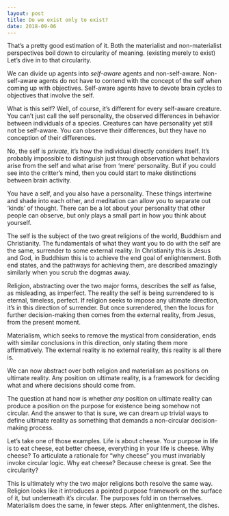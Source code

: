 ```yaml
---
layout: post
title: Do we exist only to exist?
date: 2018-09-06
---
```


<p>That’s a pretty good estimation of it. Both the materialist and non-materialist perspectives boil down to circularity of meaning. (existing merely to exist) Let’s dive in to that circularity.</p><p>We can divide up agents into <i>self-aware</i> agents and non-self-aware. Non-self-aware agents do not have to contend with the concept of the self when coming up with objectives. Self-aware agents have to devote brain cycles to objectives that involve the self.</p><p>What is this self? Well, of course, it’s different for every self-aware creature. You can’t just call the self personality, the observed differences in behavior between individuals of a species. Creatures can have personality yet still not be self-aware. You can observe their differences, but they have no conception of their differences.</p><p>No, the self is <i>private</i>, it’s how the individual directly considers itself. It’s probably impossible to distinguish just through observation what behaviors arise from the self and what arise from ‘mere’ personality. But if you could see into the critter’s mind, then you could start to make distinctions between brain activity.</p><p>You have a self, and you also have a personality. These things intertwine and shade into each other, and meditation can allow you to separate out ‘kinds’ of thought. There can be a lot about your personality that other people can observe, but only plays a small part in how you think about yourself.</p><p>The self is the subject of the two great religions of the world, Buddhism and Christianity. The fundamentals of what they want you to do with the self are the same, surrender to some external reality. In Christianity this is Jesus and God, in Buddhism this is to achieve the end goal of enlightenment. Both end states, and the pathways for achieving them, are described amazingly similarly when you scrub the dogmas away.</p><p>Religion, abstracting over the two major forms, describes the self as false, as misleading, as imperfect. The reality the self is being surrendered to is eternal, timeless, perfect. If religion seeks to impose any ultimate direction, it’s in this direction of surrender. But once surrendered, then the locus for further decision-making then comes from the external reality, from Jesus, from the present moment.</p><p>Materialism, which seeks to remove the mystical from consideration, ends with similar conclusions in this direction, only stating them more affirmatively. The external reality is no external reality, this reality is all there is.</p><p>We can now abstract over both religion and materialism as positions on ultimate reality. Any position on ultimate reality, is a framework for deciding what and where decisions should come from.</p><p>The question at hand now is whether <i>any</i> position on ultimate reality can produce a position on the purpose for existence being somehow not circular. And the answer to that is sure, we can dream up trivial ways to define ultimate reality as something that demands a non-circular decision-making process.</p><p>Let’s take one of those examples. Life is about cheese. Your purpose in life is to eat cheese, eat better cheese, everything in your life is cheese. Why cheese? To articulate a rationale for “why cheese” you must invariably invoke circular logic. Why eat cheese? Because cheese is great. See the circularity?</p><p>This is ultimately why the two major religions both resolve the same way. Religion looks like it introduces a pointed purpose framework on the surface of it, but underneath it’s circular. The purposes fold in on themselves. Materialism does the same, in fewer steps. After enlightenment, the dishes.</p>
